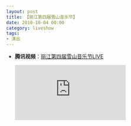 ```yaml
---
layout: post
title: 【丽江第四届雪山音乐节】
date: 2010-10-04 00:00
category: liveshow
tags: 
- 演出
---
```


- **腾讯视频**：[丽江第四届雪山音乐节LIVE](https://v.qq.com/x/page/7lUk1OZ3LqL.html)

  <div class="iframe-container"><iframe class="responsive-iframe" src="https://v.qq.com/txp/iframe/player.html?vid=7lUk1OZ3LqL" frameborder="no" allowfullscreen="true"></iframe></div>
